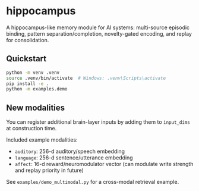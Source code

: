 # hippocampus

A hippocampus-like memory module for AI systems: multi-source episodic binding, pattern separation/completion, novelty-gated encoding, and replay for consolidation.

## Quickstart
```bash
python -m venv .venv
source .venv/bin/activate  # Windows: .venv\Scripts\activate
pip install -e .
python -m examples.demo
```


## New modalities
You can register additional brain-layer inputs by adding them to `input_dims` at construction time.

Included example modalities:
- `auditory`: 256-d auditory/speech embedding
- `language`: 256-d sentence/utterance embedding
- `affect`: 16-d reward/neuromodulator vector (can modulate write strength and replay priority in future)

See `examples/demo_multimodal.py` for a cross-modal retrieval example.
